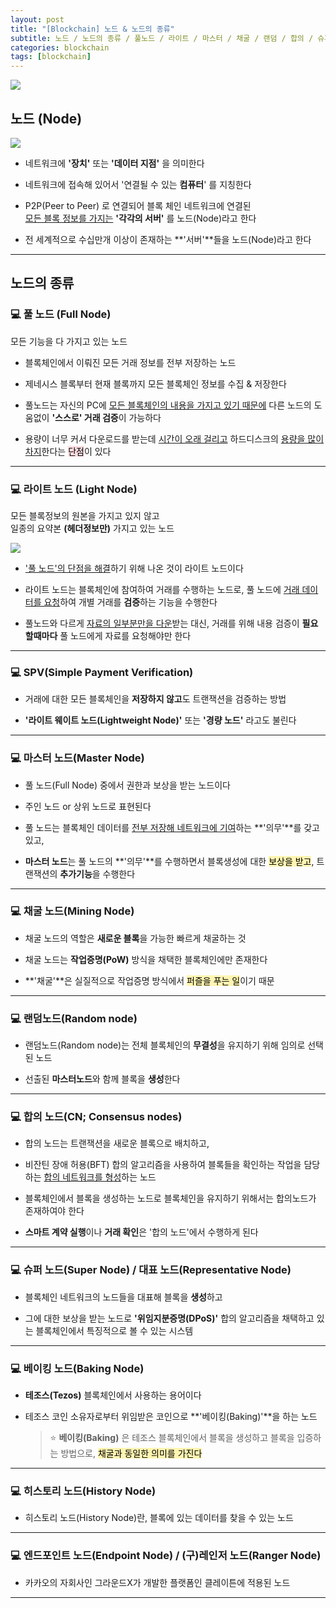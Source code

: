 ```yaml
---
layout: post
title: "[Blockchain] 노드 & 노드의 종류"
subtitle: 노드 / 노드의 종류 / 풀노드 / 라이트 / 마스터 / 채굴 / 랜덤 / 합의 / 슈퍼 / 대표 / 베이킹 / 히스토리 / 엔드포인트
categories: blockchain
tags: [blockchain]
---
```


![](https://velog.velcdn.com/images/-__-/post/c2cfbe37-da76-4e75-8207-c8af2ea956f2/image.png)

## 노드 (Node)

![](https://velog.velcdn.com/images/-__-/post/d97382ac-c58d-4b4d-9500-d368b40a7e9f/image.png)

- 네트워크에 **'장치'** 또는 **'데이터 지점'** 을 의미한다

- 네트워크에 접속해 있어서 '연결될 수 있는 **컴퓨터**' 를 지칭한다

- P2P(Peer to Peer) 로 연결되어 블록 체인 네트워크에 연결된<br>
  <u>모든 블록 정보를 가지는</u> **'각각의 서버'** 를 노드(Node)라고 한다

- 전 세계적으로 수십만개 이상이 존재하는 **'서버'**들을 노드(Node)라고 한다

<hr>

## 노드의 종류

### 💻 풀 노드 (Full Node)

모든 기능을 다 가지고 있는 노드

- 블록체인에서 이뤄진 모든 거래 정보를 전부 저장하는 노드

- 제네시스 블록부터 현재 블록까지 모든 블록체인 정보를 수집 & 저장한다

- 풀노드는 자신의 PC에 <u>모든 블록체인의 내용을 가지고 있기 때문에</u> 다른 노드의 도움없이 **'스스로' 거래 검증**이 가능하다

- 용량이 너무 커서 다운로드를 받는데 <u>시간이 오래 걸리고</u> 하드디스크의 <u>용량을 많이 차지</u>한다는 <span style='background-color: #ffdce0; color:#000;'>단점</span>이 있다

<hr>

### 💻 라이트 노드 (Light Node)

모든 블록정보의 원본을 가지고 있지 않고<br>
일종의 요약본 **(헤더정보만)** 가지고 있는 노드

![](https://velog.velcdn.com/images/-__-/post/8584c297-b24a-4e77-8ef3-454ae9997d8a/image.png)

- <u>'풀 노드'의 단점을 해결</u>하기 위해 나온 것이 라이트 노드이다

- 라이트 노드는 블록체인에 참여하여 거래를 수행하는 노드로, 풀 노드에 <u>거래 데이터를 요청</u>하여 개별 거래를 **검증**하는 기능을 수행한다

- 풀노드와 다르게 <u>자료의 일부분만을 다운</u>받는 대신, 거래를 위해 내용 검증이 **필요할때마다** 풀 노드에게 자료를 요청해야만 한다

<hr>

### 💻 SPV(Simple Payment Verification)

- 거래에 대한 모든 블록체인을 **저장하지 않고**도 트랜잭션을 검증하는 방법

- **'라이트 웨이트 노드(Lightweight Node)'** 또는 **'경량 노드'** 라고도 불린다

<hr>

### 💻 마스터 노드(Master Node)

- 풀 노드(Full Node) 중에서 권한과 보상을 받는 노드이다

- 주인 노드 or 상위 노드로 표현된다

- 풀 노드는 블록체인 데이터를 <u>전부 저장해 네트워크에 기여</u>하는 **'의무'**를 갖고 있고,

- **마스터 노드**는 풀 노드의 **'의무'**를 수행하면서 블록생성에 대한 <span style='background-color: #fff5b1; color:#000;'>보상을 받고</span>, 트랜잭션의 **추가기능**을 수행한다

<hr>

### 💻 채굴 노드(Mining Node)

- 채굴 노드의 역할은 **새로운 블록**을 가능한 빠르게 채굴하는 것

- 채굴 노드는 **작업증명(PoW)** 방식을 채택한 블록체인에만 존재한다

- **'채굴'**은 실질적으로 작업증명 방식에서 <span style='background-color: #fff5b1; color:#000;'>퍼즐을 푸는 일</span>이기 때문

<hr>

### 💻 랜덤노드(Random node)

- 랜덤노드(Random node)는 전체 블록체인의 **무결성**을 유지하기 위해 임의로 선택된 노드

- 선출된 **마스터노드**와 함께 블록을 **생성**한다

<hr>

### 💻 합의 노드(CN; Consensus nodes)

- 합의 노드는 트랜잭션을 새로운 블록으로 배치하고,

- 비잔틴 장애 허용(BFT) 합의 알고리즘을 사용하여 블록들을 확인하는 작업을 담당하는 <u>합의 네트워크를 형성</u>하는 노드

- 블록체인에서 블록을 생성하는 노드로 블록체인을 유지하기 위해서는 합의노드가 존재하여야 한다

- **스마트 계약 실행**이나 **거래 확인**은 '합의 노드'에서 수행하게 된다

<hr>

### 💻 슈퍼 노드(Super Node) / 대표 노드(Representative Node)

- 블록체인 네트워크의 노드들을 대표해 블록을 **생성**하고

- 그에 대한 보상을 받는 노드로 **'위임지분증명(DPoS)'** 합의 알고리즘을 채택하고 있는 블록체인에서 특징적으로 볼 수 있는 시스템

<hr>

### 💻 베이킹 노드(Baking Node)

- **테조스(Tezos)** 블록체인에서 사용하는 용어이다

- 테조스 코인 소유자로부터 위임받은 코인으로 **'베이킹(Baking)'**을 하는 노드

  > ⭐ **베이킹(Baking)** 은 테조스 블록체인에서 블록을 생성하고 블록을 입증하는 방법으로, <span style='background-color: #fff5b1; color:#000;'>채굴과 동일한 의미를 가진다

<hr>

### 💻 히스토리 노드(History Node)

- 히스토리 노드(History Node)란, 블록에 있는 데이터를 찾을 수 있는 노드

<hr>

### 💻 엔드포인트 노드(Endpoint Node) / (구)레인저 노드(Ranger Node)

- 카카오의 자회사인 그라운드X가 개발한 플랫폼인 클레이튼에 적용된 노드

---
